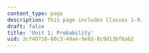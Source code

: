 ```yaml
---
content_type: page
description: This page includes Classes 1-9.
draft: false
title: 'Unit 1: Probability'
uid: 3cf40710-80c3-49ae-9e83-8c9d13bf6a62
---
```

